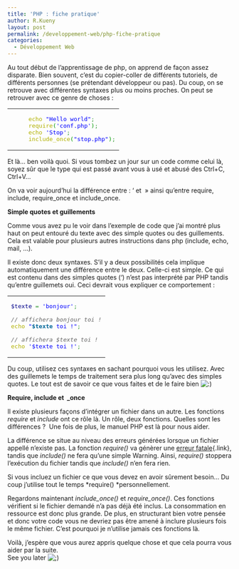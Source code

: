 ```yaml
---
title: 'PHP : fiche pratique'
author: R.Kueny
layout: post
permalink: /developpement-web/php-fiche-pratique
categories:
  - Développement Web
---
```

Au tout début de l&rsquo;apprentissage de php, on apprend de façon assez disparate. Bien souvent, c&rsquo;est du copier-coller de différents tutoriels, de différents personnes (se prétendant développeur ou pas). Du coup, on se retrouve avec différentes syntaxes plus ou moins proches. On peut se retrouver avec ce genre de choses :

<div class="wp_syntax">
  <table>
    <tr>
      <td class="code">
        <pre class="php" style="font-family:monospace;">     <span style="color: #b1b100;">echo</span> <span style="color: #0000ff;">"Hello world"</span><span style="color: #339933;">;</span>
     <span style="color: #b1b100;">require</span><span style="color: #009900;">&#40;</span><span style="color: #0000ff;">'conf.php'</span><span style="color: #009900;">&#41;</span><span style="color: #339933;">;</span>
     <span style="color: #b1b100;">echo</span> <span style="color: #0000ff;">'Stop'</span><span style="color: #339933;">;</span>
     <span style="color: #b1b100;">include_once</span><span style="color: #009900;">&#40;</span><span style="color: #0000ff;">"stop.php"</span><span style="color: #009900;">&#41;</span><span style="color: #339933;">;</span></pre>
      </td>
    </tr>
  </table>
</div>

Et là&#8230; ben voilà quoi. Si vous tombez un jour sur un code comme celui là, soyez sûr que le type qui est passé avant vous à usé et abusé des Ctrl+C, Ctrl+V&#8230;

On va voir aujourd&rsquo;hui la différence entre : &lsquo; et &nbsp;&raquo; ainsi qu&rsquo;entre require, include, require\_once et include\_once.

<!--more-->

**Simple quotes et guillements**

Comme vous avez pu le voir dans l&rsquo;exemple de code que j&rsquo;ai montré plus haut on peut entouré du texte avec des simple quotes ou des guillements. Cela est valable pour plusieurs autres instructions dans php (include, echo, mail, &#8230;).

Il existe donc deux syntaxes. S&rsquo;il y a deux possibilités cela implique automatiquement une différence entre le deux. Celle-ci est simple. Ce qui est contenu dans des simples quotes (&lsquo;) n&rsquo;est pas interprété par PHP tandis qu&rsquo;entre guillemets oui. Ceci devrait vous expliquer ce comportement :

<div class="wp_syntax">
  <table>
    <tr>
      <td class="code">
        <pre class="php" style="font-family:monospace;"><span style="color: #000088;">$texte</span> <span style="color: #339933;">=</span> <span style="color: #0000ff;">'bonjour'</span><span style="color: #339933;">;</span>
&nbsp;
<span style="color: #666666; font-style: italic;">// affichera bonjour toi !</span>
<span style="color: #b1b100;">echo</span> <span style="color: #0000ff;">"<span style="color: #006699; font-weight: bold;">$texte</span> toi !"</span><span style="color: #339933;">;</span>
&nbsp;
<span style="color: #666666; font-style: italic;">// affichera $texte toi !</span>
<span style="color: #b1b100;">echo</span> <span style="color: #0000ff;">'$texte toi !'</span><span style="color: #339933;">;</span></pre>
      </td>
    </tr>
  </table>
</div>

Du coup, utilisez ces syntaxes en sachant pourquoi vous les utilisez. Avec des guillemets le temps de traitement sera plus long qu&rsquo;avec des simples quotes. Le tout est de savoir ce que vous faites et de le faire bien <img src="http://rkueny.fr/wp-includes/images/smilies/icon_smile.gif" alt=":)" class="wp-smiley" />

**Require, include et  _once**

Il existe plusieurs façons d&rsquo;intégrer un fichier dans un autre. Les fonctions *require* et *include* ont ce rôle là. Un rôle, deux fonctions. Quelles sont les différences ?  Une fois de plus, le manuel PHP est là pour nous aider.

La différence se situe au niveau des erreurs générées lorsque un fichier appellé n&rsquo;existe pas. La fonction *require()* va génèrer une [erreur fatale][1]{.link}, tandis que *include()* ne fera qu&rsquo;une simple Warning. Ainsi, *require()* stoppera l&rsquo;exécution du fichier tandis que *include()* n&rsquo;en fera rien.

Si vous incluez un fichier ce que vous devez en avoir sûrement besoin&#8230; Du coup j&rsquo;utilise tout le temps *require() *personnellement.

Regardons maintenant *include_once()* et *require_once()*. Ces fonctions vérifient si le fichier demandé n&rsquo;a pas déjà été inclus. La consommation en ressource est donc plus grande. De plus, en structurant bien votre pensée et donc votre code vous ne devriez pas être amené à inclure plusieurs fois le même fichier. C&rsquo;est pourquoi je n&rsquo;utilise jamais ces fonctions là.

Voilà, j&rsquo;espère que vous aurez appris quelque chose et que cela pourra vous aider par la suite.  
See you later <img src="http://rkueny.fr/wp-includes/images/smilies/icon_wink.gif" alt=";)" class="wp-smiley" />

 [1]: http://www.php.net/manual/fr/errorfunc.constants.php#errorfunc.constants.errorlevels.e-error